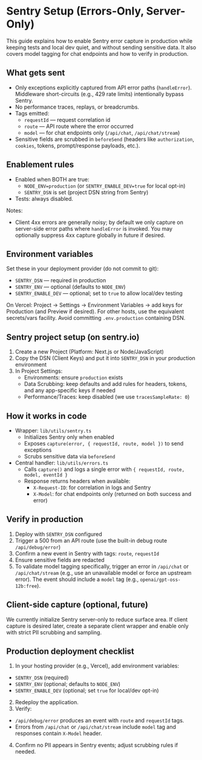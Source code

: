 # Sentry Setup (Errors-Only, Server-Only)

This guide explains how to enable Sentry error capture in production while keeping tests and local dev quiet, and without sending sensitive data. It also covers model tagging for chat endpoints and how to verify in production.

## What gets sent

- Only exceptions explicitly captured from API error paths (`handleError`). Middleware short-circuits (e.g., 429 rate limits) intentionally bypass Sentry.
- No performance traces, replays, or breadcrumbs.
- Tags emitted:
  - `requestId` — request correlation id
  - `route` — API route where the error occurred
  - `model` — for chat endpoints only (`/api/chat`, `/api/chat/stream`)
- Sensitive fields are scrubbed in `beforeSend` (headers like `authorization`, `cookies`, tokens, prompt/response payloads, etc.).

## Enablement rules

- Enabled when BOTH are true:
  - `NODE_ENV=production` (or `SENTRY_ENABLE_DEV=true` for local opt-in)
  - `SENTRY_DSN` is set (project DSN string from Sentry)
- Tests: always disabled.

Notes:

- Client 4xx errors are generally noisy; by default we only capture on server-side error paths where `handleError` is invoked. You may optionally suppress 4xx capture globally in future if desired.

## Environment variables

Set these in your deployment provider (do not commit to git):

- `SENTRY_DSN` — required in production
- `SENTRY_ENV` — optional (defaults to `NODE_ENV`)
- `SENTRY_ENABLE_DEV` — optional; set to `true` to allow local/dev testing

On Vercel: Project → Settings → Environment Variables → add keys for Production (and Preview if desired). For other hosts, use the equivalent secrets/vars facility. Avoid committing `.env.production` containing DSN.

## Sentry project setup (on sentry.io)

1. Create a new Project (Platform: Next.js or Node/JavaScript)
2. Copy the DSN (Client Keys) and put it into `SENTRY_DSN` in your production environment
3. In Project Settings:
   - Environments: ensure `production` exists
   - Data Scrubbing: keep defaults and add rules for headers, tokens, and any app-specific keys if needed
   - Performance/Traces: keep disabled (we use `tracesSampleRate: 0`)

## How it works in code

- Wrapper: `lib/utils/sentry.ts`
  - Initializes Sentry only when enabled
  - Exposes `capture(error, { requestId, route, model })` to send exceptions
  - Scrubs sensitive data via `beforeSend`
- Central handler: `lib/utils/errors.ts`
  - Calls `capture()` and logs a single error with `{ requestId, route, model, eventId }`
  - Response returns headers when available:
    - `X-Request-ID`: for correlation in logs and Sentry
    - `X-Model`: for chat endpoints only (returned on both success and error)

## Verify in production

1. Deploy with `SENTRY_DSN` configured
2. Trigger a 500 from an API route (use the built-in debug route `/api/debug/error`)
3. Confirm a new event in Sentry with tags: `route`, `requestId`
4. Ensure sensitive fields are redacted
5. To validate model tagging specifically, trigger an error in `/api/chat` or `/api/chat/stream` (e.g., use an unavailable model or force an upstream error). The event should include a `model` tag (e.g., `openai/gpt-oss-12b:free`).

## Client-side capture (optional, future)

We currently initialize Sentry server-only to reduce surface area. If client capture is desired later, create a separate client wrapper and enable only with strict PII scrubbing and sampling.

## Production deployment checklist

1. In your hosting provider (e.g., Vercel), add environment variables:

- `SENTRY_DSN` (required)
- `SENTRY_ENV` (optional; defaults to `NODE_ENV`)
- `SENTRY_ENABLE_DEV` (optional; set `true` for local/dev opt-in)

2. Redeploy the application.
3. Verify:

- `/api/debug/error` produces an event with `route` and `requestId` tags.
- Errors from `/api/chat` or `/api/chat/stream` include `model` tag and responses contain `X-Model` header.

4. Confirm no PII appears in Sentry events; adjust scrubbing rules if needed.
